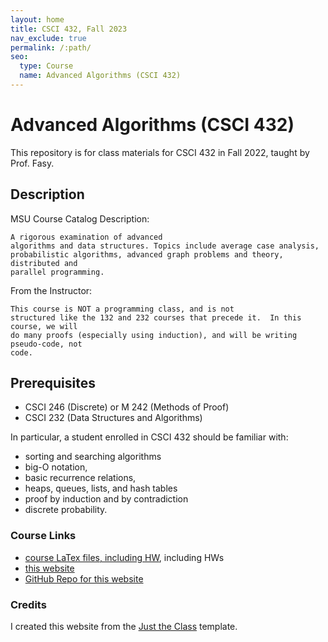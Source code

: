 ```yaml
---
layout: home
title: CSCI 432, Fall 2023
nav_exclude: true
permalink: /:path/
seo:
  type: Course
  name: Advanced Algorithms (CSCI 432)
---
```


# Advanced Algorithms (CSCI 432)

This repository is for class materials for CSCI 432 in Fall 2022, taught by Prof. Fasy.


## Description

MSU Course Catalog Description: 
```
A rigorous examination of advanced
algorithms and data structures. Topics include average case analysis,
probabilistic algorithms, advanced graph problems and theory, distributed and
parallel programming.
```

From the Instructor: 
```
This course is NOT a programming class, and is not
structured like the 132 and 232 courses that precede it.  In this course, we will
do many proofs (especially using induction), and will be writing pseudo-code, not
code.
```
## Prerequisites

* CSCI 246 (Discrete) or M 242 (Methods of Proof)
* CSCI 232 (Data Structures and Algorithms)

In particular, a student enrolled in CSCI 432
should be familiar with: 

* sorting and searching algorithms
* big-O notation, 
* basic recurrence relations,
* heaps, queues, lists, and hash tables
* proof by induction and by contradiction
* discrete probability.

### Course Links

* [course LaTex files, including HW](https://github.com/msu/csci-432-fall2023-latex), including HWs
* [this website](https://msu.github.io/csci-432-fall2023/)
* [GitHub Repo for this website](https://github.com/msu/csci-432-fall2023)

### Credits

I created this website from the [Just the Class](https://kevinl.info/just-the-class/) template.
